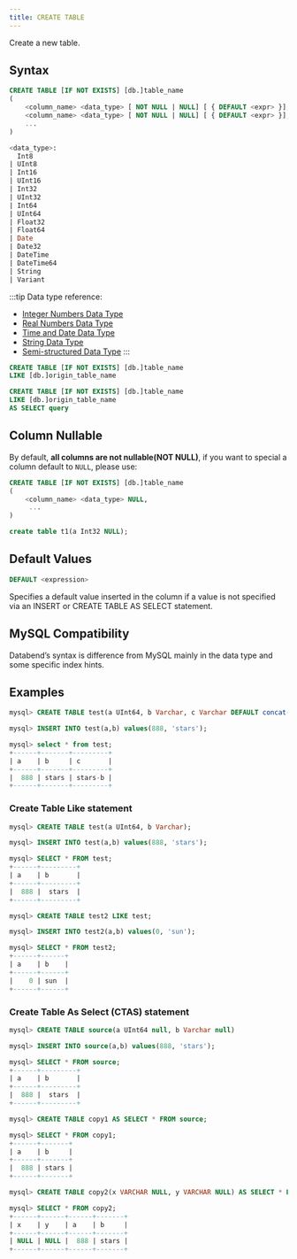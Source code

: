 ```yaml
---
title: CREATE TABLE
---
```


Create a new table.

## Syntax

```sql
CREATE TABLE [IF NOT EXISTS] [db.]table_name
(
    <column_name> <data_type> [ NOT NULL | NULL] [ { DEFAULT <expr> }],
    <column_name> <data_type> [ NOT NULL | NULL] [ { DEFAULT <expr> }],
    ...
)

<data_type>:
  Int8
| UInt8
| Int16
| UInt16
| Int32
| UInt32
| Int64
| UInt64
| Float32
| Float64
| Date
| Date32
| DateTime
| DateTime64
| String
| Variant
```

:::tip
Data type reference:
* [Integer Numbers Data Type](../../../10-data-types/data-type-integer-number.md)
* [Real Numbers Data Type](../../../10-data-types/data-type-real-number.md)
* [Time and Date Data Type](../../../10-data-types/data-type-time-date-types.md)
* [String Data Type](../../../10-data-types/data-type-string-types.md)
* [Semi-structured Data Type](../../../10-data-types/data-type-semi-structured-types.md)
:::


```sql
CREATE TABLE [IF NOT EXISTS] [db.]table_name
LIKE [db.]origin_table_name
```
```sql
CREATE TABLE [IF NOT EXISTS] [db.]table_name
LIKE [db.]origin_table_name
AS SELECT query
```

## Column Nullable

By default, **all columns are not nullable(NOT NULL)**, if you want to special a column default to `NULL`, please use:
```sql
CREATE TABLE [IF NOT EXISTS] [db.]table_name
(
    <column_name> <data_type> NULL,
     ...
)
```

```sql
create table t1(a Int32 NULL);
```

## Default Values
```sql
DEFAULT <expression>
```
Specifies a default value inserted in the column if a value is not specified via an INSERT or CREATE TABLE AS SELECT statement.

## MySQL Compatibility

Databend’s syntax is difference from MySQL mainly in the data type and some specific index hints.

## Examples

```sql
mysql> CREATE TABLE test(a UInt64, b Varchar, c Varchar DEFAULT concat(b, '-b'));

mysql> INSERT INTO test(a,b) values(888, 'stars');

mysql> select * from test;
+------+-------+---------+
| a    | b     | c       |
+------+-------+---------+
|  888 | stars | stars-b |
+------+-------+---------+
```
### Create Table Like statement
```sql
mysql> CREATE TABLE test(a UInt64, b Varchar);

mysql> INSERT INTO test(a,b) values(888, 'stars');

mysql> SELECT * FROM test;
+------+---------+
| a    | b       |
+------+---------+
|  888 |  stars  |
+------+---------+

mysql> CREATE TABLE test2 LIKE test;

mysql> INSERT INTO test2(a,b) values(0, 'sun');

mysql> SELECT * FROM test2;
+------+------+
| a    | b    |
+------+------+
|    0 | sun  |
+------+------+
```

### Create Table As Select (CTAS) statement

```sql
mysql> CREATE TABLE source(a UInt64 null, b Varchar null)

mysql> INSERT INTO source(a,b) values(888, 'stars');

mysql> SELECT * FROM source;
+------+---------+
| a    | b       |
+------+---------+
|  888 |  stars  |
+------+---------+

mysql> CREATE TABLE copy1 AS SELECT * FROM source;

mysql> SELECT * FROM copy1;
+------+-------+
| a    | b     |
+------+-------+
|  888 | stars |
+------+-------+

mysql> CREATE TABLE copy2(x VARCHAR NULL, y VARCHAR NULL) AS SELECT * FROM source;

mysql> SELECT * FROM copy2;
+------+------+------+-------+
| x    | y    | a    | b     |
+------+------+------+-------+
| NULL | NULL |  888 | stars |
+------+------+------+-------+
```
